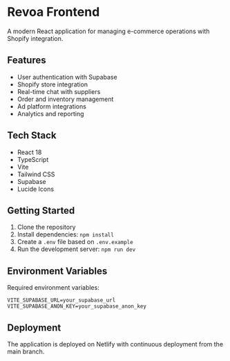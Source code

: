 # Revoa Frontend

A modern React application for managing e-commerce operations with Shopify integration.

## Features

- User authentication with Supabase
- Shopify store integration
- Real-time chat with suppliers
- Order and inventory management
- Ad platform integrations
- Analytics and reporting

## Tech Stack

- React 18
- TypeScript
- Vite
- Tailwind CSS
- Supabase
- Lucide Icons

## Getting Started

1. Clone the repository
2. Install dependencies: `npm install`
3. Create a `.env` file based on `.env.example`
4. Run the development server: `npm run dev`

## Environment Variables

Required environment variables:

```env
VITE_SUPABASE_URL=your_supabase_url
VITE_SUPABASE_ANON_KEY=your_supabase_anon_key
```

## Deployment

The application is deployed on Netlify with continuous deployment from the main branch.